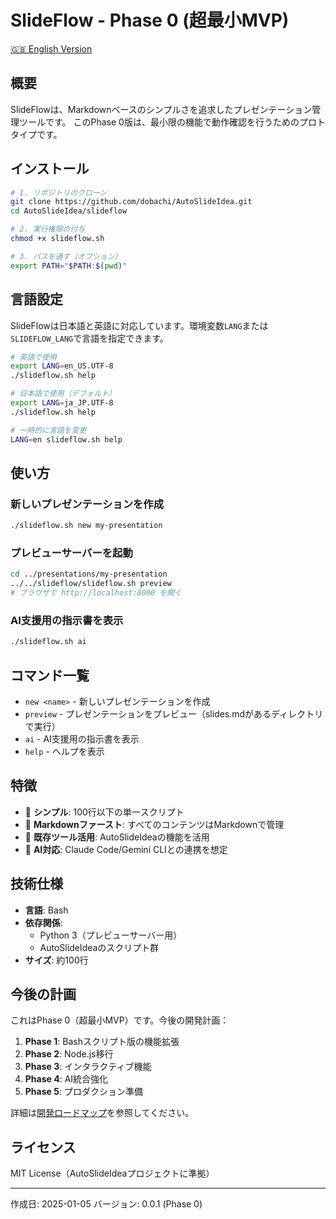 # SlideFlow - Phase 0 (超最小MVP)

[🇬🇧 English Version](README.en.md)

## 概要

SlideFlowは、Markdownベースのシンプルさを追求したプレゼンテーション管理ツールです。
このPhase 0版は、最小限の機能で動作確認を行うためのプロトタイプです。

## インストール

```bash
# 1. リポジトリのクローン
git clone https://github.com/dobachi/AutoSlideIdea.git
cd AutoSlideIdea/slideflow

# 2. 実行権限の付与
chmod +x slideflow.sh

# 3. パスを通す（オプション）
export PATH="$PATH:$(pwd)"
```

## 言語設定

SlideFlowは日本語と英語に対応しています。環境変数`LANG`または`SLIDEFLOW_LANG`で言語を指定できます。

```bash
# 英語で使用
export LANG=en_US.UTF-8
./slideflow.sh help

# 日本語で使用（デフォルト）
export LANG=ja_JP.UTF-8
./slideflow.sh help

# 一時的に言語を変更
LANG=en slideflow.sh help
```

## 使い方

### 新しいプレゼンテーションを作成

```bash
./slideflow.sh new my-presentation
```

### プレビューサーバーを起動

```bash
cd ../presentations/my-presentation
../../slideflow/slideflow.sh preview
# ブラウザで http://localhost:8000 を開く
```

### AI支援用の指示書を表示

```bash
./slideflow.sh ai
```

## コマンド一覧

- `new <name>` - 新しいプレゼンテーションを作成
- `preview` - プレゼンテーションをプレビュー（slides.mdがあるディレクトリで実行）
- `ai` - AI支援用の指示書を表示
- `help` - ヘルプを表示

## 特徴

- 🎯 **シンプル**: 100行以下の単一スクリプト
- 📝 **Markdownファースト**: すべてのコンテンツはMarkdownで管理
- 🔄 **既存ツール活用**: AutoSlideIdeaの機能を活用
- 🤖 **AI対応**: Claude Code/Gemini CLIとの連携を想定

## 技術仕様

- **言語**: Bash
- **依存関係**: 
  - Python 3（プレビューサーバー用）
  - AutoSlideIdeaのスクリプト群
- **サイズ**: 約100行

## 今後の計画

これはPhase 0（超最小MVP）です。今後の開発計画：

1. **Phase 1**: Bashスクリプト版の機能拡張
2. **Phase 2**: Node.js移行
3. **Phase 3**: インタラクティブ機能
4. **Phase 4**: AI統合強化
5. **Phase 5**: プロダクション準備

詳細は[開発ロードマップ](../docs/development/slideflow-roadmap.md)を参照してください。

## ライセンス

MIT License（AutoSlideIdeaプロジェクトに準拠）

---

作成日: 2025-01-05
バージョン: 0.0.1 (Phase 0)
